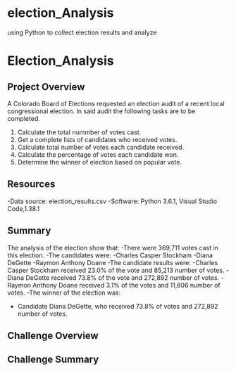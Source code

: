 # election_Analysis
using Python to collect election results and analyze
# Election_Analysis

## Project Overview
A Colorado Board of Elections requested an election audit of a recent local congressional election.
In said audit the following tasks are to be completed.

1. Calculate the total nummber of votes cast.
2. Get a complete lists of candidates who received votes.
3. Calculate total number of votes each candidate received.
4. Calculate the percentage of votes each candidate won.
5. Determine the winner of election based on popular vote.

## Resources 
-Data source: election_results.csv
-Software: Python 3.6.1, Visual Studio Code,1.38.1

## Summary
The analysis of the election show that:
-There were 369,711 votes cast in this election.
-The candidates were:
  -Charles Casper Stockham
  -Diana DeGette
  -Raymon Anthony Doane
-The candidate results were:
  -Charles Casper Stockham received 23.0% of the vote and 85,213 number of votes.
  -Diana DeGette received 73.8% of the vote and 272,892 number of votes.
  -Raymon Anthony Doane received 3.1% of the votes and 11,606 number of votes.
-The winner of the election was:
  - Candidate Diana DeGette, who received 73.8% of votes and 272,892 number of votes.
  
## Challenge Overview

## Challenge Summary

